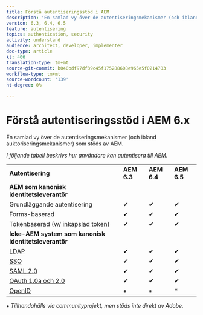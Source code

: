 ```yaml
---
title: Förstå autentiseringsstöd i AEM
description: 'En samlad vy över de autentiseringsmekanismer (och ibland auktoriseringsmekanismer) som stöds av AEM. '
version: 6.3, 6.4, 6.5
feature: autentisering
topics: authentication, security
activity: understand
audience: architect, developer, implementer
doc-type: article
kt: 406
translation-type: tm+mt
source-git-commit: b040bdf97df39c45f175288608e965e5f0214703
workflow-type: tm+mt
source-wordcount: '139'
ht-degree: 0%

---
```



# Förstå autentiseringsstöd i AEM 6.x

En samlad vy över de autentiseringsmekanismer (och ibland auktoriseringsmekanismer) som stöds av AEM.

*I följande tabell beskrivs hur användare kan autentisera till AEM.*

<table>
    <tbody>
        <tr>
            <td><strong>Autentisering</strong></td>
            <td><strong>AEM 6.3</strong></td>
            <td><strong>AEM 6.4</strong></td>
            <td><strong>AEM 6.5</strong></td>
        </tr>
        <tr>
            <td><strong>AEM som kanonisk identitetsleverantör</strong></td>
            <td></td>
            <td></td>
            <td></td>
        </tr>
        <tr>
            <td>Grundläggande autentisering</td>
            <td>✔</td>
            <td>✔</td>
            <td>✔</td>
        </tr>
        <tr>
            <td>Forms-baserad</td>
            <td>✔</td>
            <td>✔</td>
            <td>✔</td>
        </tr>
        <tr>
            <td>Tokenbaserad (w/ <a href="https://docs.adobe.com/content/help/en/experience-manager-65/administering/security/encapsulated-token.html" target="_blank">inkapslad token</a>)</td>
            <td>✔</td>
            <td>✔</td>
            <td>✔</td>
        </tr>
        <tr>
            <td><strong>Icke-AEM system som kanonisk identitetsleverantör</strong></td>
            <td></td>
            <td></td>
            <td></td>
            <tr>
                <td><a href="https://docs.adobe.com/content/help/en/experience-manager-65/administering/security/ldap-config.html" target="_blank">LDAP</a></td>
                <td>✔</td>
                <td>✔</td>
                <td>✔</td>
            </tr>
            <tr>
                <td><a href="https://docs.adobe.com/content/help/en/experience-manager-65/deploying/configuring/single-sign-on.html" target="_blank">SSO</a></td>
                <td>✔</td>
                <td>✔</td>
                <td>✔</td>
            </tr>
            <tr>
                <td><a href="https://docs.adobe.com/content/help/en/experience-manager-65/administering/security/saml-2-0-authenticationhandler.html" target="_blank">SAML 2.0</a></td>
                <td>✔</td>
                <td>✔</td>
                <td>✔</td>
            </tr>
            <tr>
                <td><a href="https://helpx.adobe.com/experience-manager/kt/eseminars/gems/aem-oauth-server-functionality-in-aem.html" target="_blank">OAuth 1.0a och 2.0</a></td>
                <td>✔</td>
                <td>✔</td>
                <td>✔</td>
            </tr>
            <tr>
                <td><a href="https://sling.apache.org/documentation/the-sling-engine/authentication/authentication-authenticationhandler/openid-authenticationhandler.html" target="_blank">OpenID</a></td>
                <td>⁕</td>
                <td>⁕</td>
                <td>*</td>
            </tr>
    </tbody>
</table>

⁕ *Tillhandahålls via communityprojekt, men stöds inte direkt av Adobe.*
